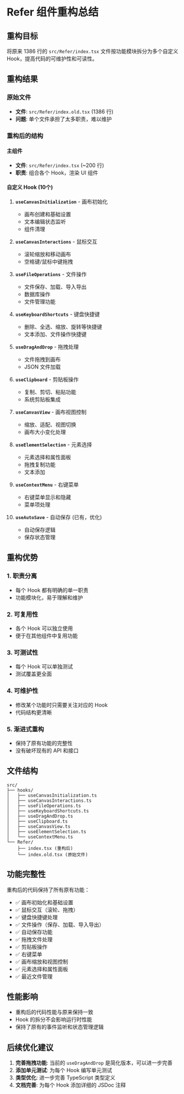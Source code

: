 # Refer 组件重构总结

## 重构目标

将原来 1386 行的 `src/Refer/index.tsx` 文件按功能模块拆分为多个自定义 Hook，提高代码的可维护性和可读性。

## 重构结果

### 原始文件
- **文件**: `src/Refer/index.old.tsx` (1386 行)
- **问题**: 单个文件承担了太多职责，难以维护

### 重构后的结构

#### 主组件
- **文件**: `src/Refer/index.tsx` (~200 行)
- **职责**: 组合各个 Hook，渲染 UI 组件

#### 自定义 Hook (10个)

1. **`useCanvasInitialization`** - 画布初始化
   - 画布创建和基础设置
   - 文本编辑状态监听
   - 组件清理

2. **`useCanvasInteractions`** - 鼠标交互
   - 滚轮缩放和移动画布
   - 空格键/鼠标中键拖拽

3. **`useFileOperations`** - 文件操作
   - 文件保存、加载、导入导出
   - 数据库操作
   - 文件管理功能

4. **`useKeyboardShortcuts`** - 键盘快捷键
   - 删除、全选、缩放、旋转等快捷键
   - 文本添加、文件操作快捷键

5. **`useDragAndDrop`** - 拖拽处理
   - 文件拖拽到画布
   - JSON 文件加载

6. **`useClipboard`** - 剪贴板操作
   - 复制、剪切、粘贴功能
   - 系统剪贴板集成

7. **`useCanvasView`** - 画布视图控制
   - 缩放、适配、视图切换
   - 画布大小变化处理

8. **`useElementSelection`** - 元素选择
   - 元素选择和属性面板
   - 拖拽复制功能
   - 文本添加

9. **`useContextMenu`** - 右键菜单
   - 右键菜单显示和隐藏
   - 菜单项处理

10. **`useAutoSave`** - 自动保存 (已有，优化)
    - 自动保存逻辑
    - 保存状态管理

## 重构优势

### 1. 职责分离
- 每个 Hook 都有明确的单一职责
- 功能模块化，易于理解和维护

### 2. 可复用性
- 各个 Hook 可以独立使用
- 便于在其他组件中复用功能

### 3. 可测试性
- 每个 Hook 可以单独测试
- 测试覆盖更全面

### 4. 可维护性
- 修改某个功能时只需要关注对应的 Hook
- 代码结构更清晰

### 5. 渐进式重构
- 保持了原有功能的完整性
- 没有破坏现有的 API 和接口

## 文件结构

```
src/
├── hooks/
│   ├── useCanvasInitialization.ts
│   ├── useCanvasInteractions.ts
│   ├── useFileOperations.ts
│   ├── useKeyboardShortcuts.ts
│   ├── useDragAndDrop.ts
│   ├── useClipboard.ts
│   ├── useCanvasView.ts
│   ├── useElementSelection.ts
│   └── useContextMenu.ts
└── Refer/
    ├── index.tsx (重构后)
    └── index.old.tsx (原始文件)
```

## 功能完整性

重构后的代码保持了所有原有功能：

- ✅ 画布初始化和基础设置
- ✅ 鼠标交互（滚轮、拖拽）
- ✅ 键盘快捷键处理
- ✅ 文件操作（保存、加载、导入导出）
- ✅ 自动保存功能
- ✅ 拖拽文件处理
- ✅ 剪贴板操作
- ✅ 右键菜单
- ✅ 画布缩放和视图控制
- ✅ 元素选择和属性面板
- ✅ 最近文件管理

## 性能影响

- 重构后的代码性能与原来保持一致
- Hook 的拆分不会影响运行时性能
- 保持了原有的事件监听和状态管理逻辑

## 后续优化建议

1. **完善拖拽功能**: 当前的 `useDragAndDrop` 是简化版本，可以进一步完善
2. **添加单元测试**: 为每个 Hook 编写单元测试
3. **类型优化**: 进一步完善 TypeScript 类型定义
4. **文档完善**: 为每个 Hook 添加详细的 JSDoc 注释
